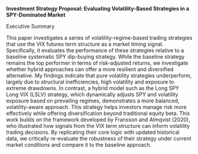**Investment Strategy Proposal: Evaluating Volatility-Based Strategies in a SPY-Dominated Market**

Executive Summary

This paper investigates a series of volatility-regime-based trading strategies that use the VIX futures term structure as a market timing signal. Specifically, it evaluates the performance of these strategies relative to a baseline systematic SPY dip-buying strategy. While the baseline strategy remains the top performer in terms of risk-adjusted returns, we investigate whether hybrid approaches can offer a more resilient and diversified alternative.
My findings indicate that pure volatility strategies underperform, largely due to structural inefficiencies, high volatility and exposure to extreme drawdowns. In contrast, a hybrid model such as the Long SPY Long VIX (LSLV) strategy, which dynamically adjusts SPY and volatility exposure based on prevailing regimes, demonstrates a more balanced, volatility-aware approach. This strategy helps investors manage risk more effectively while offering diversification beyond traditional equity beta.
This work builds on the framework developed by Fransson and Almqvist (2020), who illustrated how signals from the VIX term structure can inform volatility trading decisions. By replicating their core logic with updated historical data, we critically re-evaluate the robustness of their strategy under current market conditions and compare it to the baseline approach.
